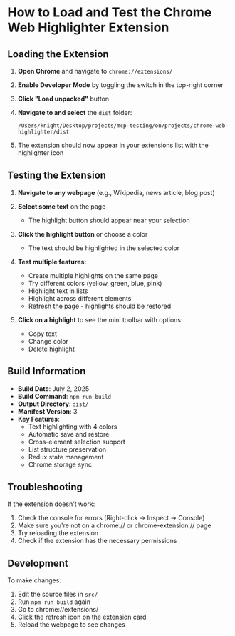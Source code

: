 # How to Load and Test the Chrome Web Highlighter Extension

## Loading the Extension

1. **Open Chrome** and navigate to `chrome://extensions/`

2. **Enable Developer Mode** by toggling the switch in the top-right corner

3. **Click "Load unpacked"** button

4. **Navigate to and select** the `dist` folder:
   ```
   /Users/knight/Desktop/projects/mcp-testing/on/projects/chrome-web-highlighter/dist
   ```

5. The extension should now appear in your extensions list with the highlighter icon

## Testing the Extension

1. **Navigate to any webpage** (e.g., Wikipedia, news article, blog post)

2. **Select some text** on the page
   - The highlight button should appear near your selection

3. **Click the highlight button** or choose a color
   - The text should be highlighted in the selected color

4. **Test multiple features:**
   - Create multiple highlights on the same page
   - Try different colors (yellow, green, blue, pink)
   - Highlight text in lists
   - Highlight across different elements
   - Refresh the page - highlights should be restored

5. **Click on a highlight** to see the mini toolbar with options:
   - Copy text
   - Change color
   - Delete highlight

## Build Information

- **Build Date**: July 2, 2025
- **Build Command**: `npm run build`
- **Output Directory**: `dist/`
- **Manifest Version**: 3
- **Key Features**:
  - Text highlighting with 4 colors
  - Automatic save and restore
  - Cross-element selection support
  - List structure preservation
  - Redux state management
  - Chrome storage sync

## Troubleshooting

If the extension doesn't work:
1. Check the console for errors (Right-click → Inspect → Console)
2. Make sure you're not on a chrome:// or chrome-extension:// page
3. Try reloading the extension
4. Check if the extension has the necessary permissions

## Development

To make changes:
1. Edit the source files in `src/`
2. Run `npm run build` again
3. Go to chrome://extensions/
4. Click the refresh icon on the extension card
5. Reload the webpage to see changes
